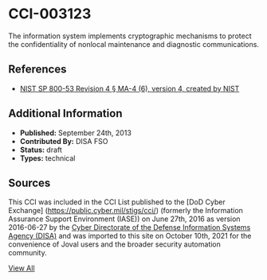 # CCI-003123

The information system implements cryptographic mechanisms to protect the confidentiality of nonlocal maintenance and diagnostic communications.

## References ##

* [NIST SP 800-53 Revision 4 § MA-4 (6), version 4, created by NIST](http://csrc.nist.gov/publications/PubsSPs.html)


## Additional Information ##

* **Published:** September 24th, 2013
* **Contributed By:** DISA FSO
* **Status:** draft
* **Types:** technical

## Sources ##

This CCI was included in the CCI List published to the [DoD Cyber Exchange]
(https://public.cyber.mil/stigs/cci/) (formerly the Information Assurance Support Environment
(IASE)) on June 27th, 2016 as version 2016-06-27 by the [Cyber Directorate of the Defense 
Information Systems Agency (DISA)](https://public.cyber.mil/about-cyber/) and was imported to 
this site on October 10th, 2021 for the convenience of Joval users and the broader security automation community.

[View All](../README.md)
